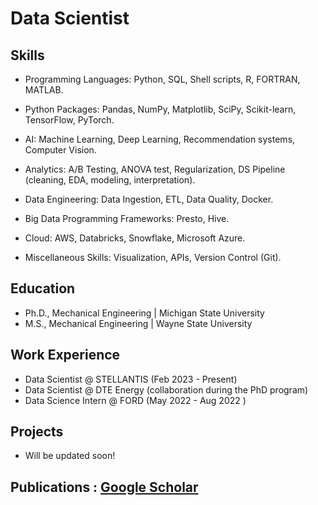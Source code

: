 # Data Scientist


## Skills

* Programming Languages: Python, SQL, Shell scripts, R, FORTRAN, MATLAB.

* Python Packages: Pandas, NumPy, Matplotlib, SciPy, Scikit-learn, TensorFlow, PyTorch.

* AI: Machine Learning, Deep Learning, Recommendation systems, Computer Vision.

* Analytics: A/B Testing, ANOVA test, Regularization, DS Pipeline (cleaning, EDA, modeling, interpretation).

* Data Engineering: Data Ingestion, ETL, Data Quality, Docker.

* Big Data Programming Frameworks: Presto, Hive.

* Cloud: AWS, Databricks, Snowflake, Microsoft Azure.

* Miscellaneous Skills: Visualization, APIs, Version Control (Git).




## Education
- Ph.D., Mechanical Engineering | Michigan State University 						       		
- M.S., Mechanical Engineering | Wayne State University  		


## Work Experience
- Data Scientist @ STELLANTIS (Feb 2023 - Present)
- Data Scientist @ DTE Energy (collaboration during the PhD program)
- Data Science  Intern @ FORD (May 2022 - Aug 2022 )



## Projects
* Will be updated soon!


## Publications : [Google Scholar](https://scholar.google.com/citations?user=P5jH2xAAAAAJ&hl=en)



